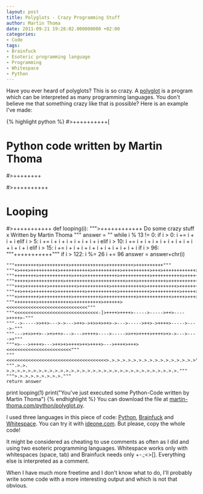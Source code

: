 ```yaml
---
layout: post
title: Polyglots - Crazy Programming Stuff
author: Martin Thoma
date: 2011-09-21 19:28:02.000000000 +02:00
categories:
- Code
tags:
- Brainfuck
- Esoteric programming language
- Programming
- Whitespace
- Python
---
```

Have you ever heard of polyglots? This is so crazy. A <a href="http://en.wikipedia.org/wiki/Polyglot_(computing)">polyglot</a> is a program which can be interpreted as many programming languages. You don't believe me that something crazy like that is possible? Here is an example I've made:     
          
        
          
        
          
         
          
         
         
         
         
         
          
          
          
          
          
          
          
          
          
          
         
          
          
          
          
          
         
           
          
           
          
           
          
           
          
           
          
           
          
           
         
           
    
       

                                          

                                                          




                          
    
 

                                          
 
     
 
                                                                          
 
      
    
 
                                        

                                                                          
 

 


 

                                  
 
  
  
      
        
    
                                                                  
 

    
    
 
                                

                                                                  
 

    
        
   
 

                                                          
       
       
 
   
  
{% highlight python %} 
#>++++++++++[
# Python code written by Martin Thoma
#>++++++++


#>++++++++++
# Looping
#>+++++++++++
def looping(i):
    """>++++++++++++ Do some crazy stuff x Written by Martin Thoma """
    answer = ""
    while i % 13 != 0:
        if i > 0:
            i += i + i + i
        elif i > 5:
            i += i + i + i + i + i + i + i 
        elif i > 10:
            i += i + i + i + i + i + i + i + i + i + i + i 
        elif i > 15:
            i += i + i + i + i + i + i + i + i + i + i
        if i > 96:
            """+++++++++++"""
            if i > 122:
                i %= 26
                i += 96
            answer = answer+chr(i)

    """+++++++++>++++++++++>++++++++++++>++++++++++>++++++++++"""
    """+>+++>++++++++++>+++++++++++>++++++++++>++++++++++>+++>++++++++++++>++"""
    """++++++++>++++++++++++>+++>++++++++++++>+++++++++++>+++++++++++>+++++++"""
    """+++++>++++++++++++>++++++++++>+++++++++++>+++>++++++++++>++++++++++++>"""
    """+++>++++++++>++++++++++>+++++++++++>++++++++++++>+++++++++++>+++++++++"""
    """++>+++>++++++++>++++++++++>+++++++++++>+++++++++++>++++++++++>+++++>++"""
    """+>+++++++>+++++++++++>++++++++++>++++++++++++>++++++++++++>++++>+++>++"""
    """++++++++>++++++++++++>++++++++++>++++++><<<<<<<<<<<<<<<<<<<<<<<<<<<<<<"""
    """<<<<<<<<<<<<<<<<<<<<<<<<<<<<<<<-]>++++>++++>----->----->++>---->++++>-"""
    """-->----->>++>--->->--->++>->+>>+>++>->--->----->++>->++++>----->---->-"""
    """--->+>>++>-->+>++>--->--->++++>---->----->>++>++++>++++>+>->--->---->+"""
    """+>--->++++>--->++>+>++++>++>++++>--->++++>+++><<<<<<<<<<<<<<<<<<<<<<<<"""
    """<<<<<<<<<<<<<<<<<<<<<<<<<<<<<<<<<<<<<>.>.>.>.>.>.>.>.>.>.>.>.>.>.>.>.>"""
    """.>.>. >.>.>.>.>.>.>.>.>.>.>.>.>.>.>.>.>.>.>.>.>.>.>.>.>.>.>.>.>.>.>.>."""
    """>.>.>.>.>.>.>.>.>."""
    return answer

print looping(1)
print("You've just executed some Python-Code written by Martin Thoma")
{% endhighlight %} 
You can download the file at <a href="../python/polyglot.py">martin-thoma.com/python/polyglot.py</a>.

I used three languages in this piece of code: <a href="http://en.wikipedia.org/wiki/Python_(programming_language)">Python</a>, <a href="http://en.wikipedia.org/wiki/Brainfuck">Brainfuck</a> and <a href="http://en.wikipedia.org/wiki/Whitespace_(programming_language)">Whitespace</a>. You can try it with <a href="http://ideone.com/">ideone.com</a>. But please, copy the whole code!

It might be considered as cheating to use comments as often as I did and using two esoteric programming languages. Whitespace works only with whitespaces (space, tab) and Brainfuck needs only +-.;<>[]. Everything else is interpreted as a comment.

When I have much more freetime and I don't know what to do, I'll probably write some code with a more interesting output and which is not that obvious.
